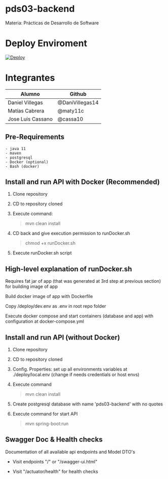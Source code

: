 # pds03-backend
Materia: Prácticas de Desarrollo de Software

# Deploy Enviroment

[![Deploy](https://www.herokucdn.com/deploy/button.svg)](https://pds03-backend.herokuapp.com/)

# Integrantes


| Alumno            | Github          |
|-------------------|-----------------|
| Daniel Villegas   | @DaniVillegas14 |
| Matías Cabrera    | @maty11c        |
| Jose Luis Cassano | @cassa10        |


## Pre-Requirements

    - java 11
    - maven
    - postgresql
    - Docker (optional)
    - Bash (docker)

## Install and run API with Docker (Recommended)

1. Clone repository
2. CD to repository cloned
3. Execute command:
    >mvn clean install

4. CD back and give execution permission to runDocker.sh
    >chmod +x runDocker.sh

5. Execute runDocker.sh script

## High-level explanation of runDocker.sh

Requires fat jar of app (that was generated at 3rd step at previous section) for building image of app

Build docker image of app with Dockerfile

Copy /deploy/dev.env as .env in root repo folder

Execute docker compose and start containers (database and app) with configuration at docker-compose.yml

## Install and run API (without Docker)

1. Clone repository

2. CD to repository cloned

3. Config. Properties: set up all environments variables at ./deploy/local.env (change if needs credentials or host envs)

4. Execute command
    >mvn clean install

5. Create postgresql database with name 'pds03-backend' with no quotes

6. Execute command for start API
   >mvn spring-boot:run

## Swagger Doc & Health checks

Documentation of all available api endpoints and Model DTO's

- Visit endpoints "/" or "/swagger-ui.html"

- Visit "/actuator/health" for health checks

